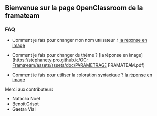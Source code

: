 ## Bienvenue sur la page OpenClassroom de la framateam

### FAQ

- Comment je fais pour changer mon nom utilisateur ?
[la réponse en image](https://stephanety-pro.github.io/OC-Framateam/assets/doc/Framateam.pdf)


- Comment je fais pour changer de thème ?
[la réponse en image](https://stephanety-pro.github.io/OC-Framateam/assets/assets/doc/PARAMETRAGE FRAMATEAM.pdf)

- Comment je fais pour utiliser la coloration syntaxique ?
[la réponse en image](https://stephanety-pro.github.io/OC-Framateam/coloration-syntaxique.md)

Merci aux contributeurs

 - Natacha Noel
 - Benoit Grisot
 - Gaetan Vial
